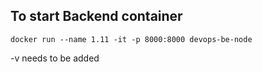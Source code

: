 ## To start Backend container
`docker run --name 1.11 -it -p 8000:8000 devops-be-node`  

-v needs to be added
